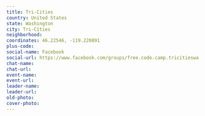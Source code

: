 ```yaml
---
title: Tri-Cities
country: United States
state: Washington
city: Tri-Cities
neighborhood: 
coordinates: 46.22546, -119.220891
plus-code:
social-name: Facebook
social-url: https://www.facebook.com/groups/free.code.camp.tricitieswa
chat-name:
chat-url:
event-name:
event-url:
leader-name:
leader-url:
old-photo: 
cover-photo:
---
```

